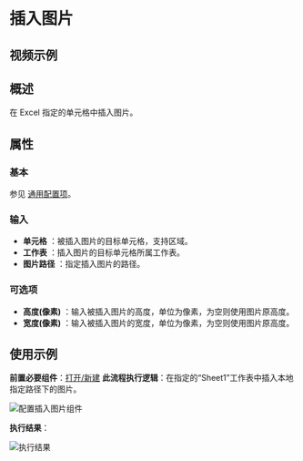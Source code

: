 # 插入图片

## 视频示例

## 概述

在 Excel 指定的单元格中插入图片。

## 属性

### 基本

参见 [通用配置项](../Appendix/CommonConfigurationItems.md)。

### 输入

- **单元格** ：被插入图片的目标单元格，支持区域。
- **工作表** ：插入图片的目标单元格所属工作表。
- **图片路径** ：指定插入图片的路径。

### 可选项

- **高度(像素)** ：输入被插入图片的高度，单位为像素，为空则使用图片原高度。
- **宽度(像素)** ：输入被插入图片的宽度，单位为像素，为空则使用图片原高度。

## 使用示例

**前置必要组件**：[打开/新建](../OfficeExcel/OpenExcel.md)
**此流程执行逻辑**：在指定的“Sheet1”工作表中插入本地指定路径下的图片。

![配置插入图片组件](https://docimages.blob.core.chinacloudapi.cn/images/Activities/InsertPic1.png)

**执行结果**：

![执行结果](https://docimages.blob.core.chinacloudapi.cn/images/Activities/InsertPic2.png)
